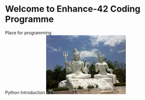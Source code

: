 # Welcome to Enhance-42 Coding Programme

Place for programming  
Python Introduction
![kailashagiri](kailashagiri.jpg)
